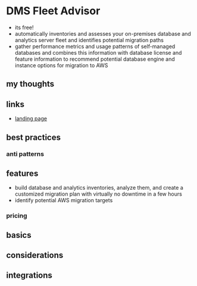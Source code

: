 # DMS Fleet Advisor

- its free!
- automatically inventories and assesses your on-premises database and analytics server fleet and identifies potential migration paths
- gather performance metrics and usage patterns of self-managed databases and combines this information with database license and feature information to recommend potential database engine and instance options for migration to AWS

## my thoughts

## links

- [landing page](https://aws.amazon.com/dms/fleet-advisor/)

## best practices

### anti patterns

## features

- build database and analytics inventories, analyze them, and create a customized migration plan with virtually no downtime in a few hours
- identify potential AWS migration targets

### pricing

## basics

## considerations

## integrations
